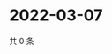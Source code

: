 # 2022-03-07

共 0 条

<!-- BEGIN WEIBO -->
<!-- 最后更新时间 Mon Mar 07 2022 16:18:23 GMT+0800 (China Standard Time) -->

<!-- END WEIBO -->
